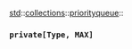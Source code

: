[std](./../../../std.md)::[collections](./../../collections.md)::[priorityqueue](./../priorityqueue.md)::
### `private[Type, MAX]`
